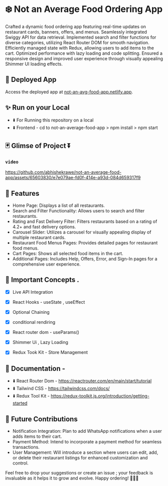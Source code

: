 
# ❄️ Not an Average Food Ordering App

Crafted a dynamic food ordering app featuring real-time updates on restaurant cards, banners, offers, and menus. Seamlessly integrated Swiggy API for data retrieval. Implemented search and filter functions for diverse categories, utilizing React Router DOM for smooth navigation. Efficiently managed state with Redux, allowing users to add items to the cart. Optimized performance with lazy loading and code splitting. Ensured a responsive design and improved user experience through visually appealing Shimmer UI loading effects.

## 🚀 Deployed App
Access the deployed app at [not-an-avg-food-app.netlify.app](https://not-an-avg-food-app.netlify.app/).


## ✨ Run on your Local
- ⬇️ For Running this repository on a local 
- ⬇️ Frontend - cd to not-an-average-food-app  > npm install > npm start
 


## 🃏 Glimse of Project ⏬

### `video ` 


https://github.com/abhishekrawe/not-an-average-food-app/assets/65603830/e7e079ae-fd0f-414e-a93d-084d659317f9




## 🎉 Features
- Home Page: Displays a list of all restaurants.
- Search and Filter Functionality: Allows users to search and filter restaurants.
- Rating and Fast Delivery Filter: Filters restaurants based on a rating of 4.2+ and fast delivery options.
- Carousel Slider: Utilizes a carousel for visually appealing display of multiple restaurant cards.
- Restaurant Food Menus Pages: Provides detailed pages for restaurant food menus.
- Cart Pages: Shows all selected food items in the cart.
- Additional Pages: Includes Help, Offers, Error, and Sign-In pages for a comprehensive user experience.

## 💜 Important Concepts .
- [x] Live API Integration
- [x] React Hooks -  useState , useEffect
- [x] Optional Chaining
- [x] conditional rendiring
- [x] React router dom - useParams()
- [x] Shimmer Ui , Lazy Loading
- [x] Redux Took Kit - Store Management 


## 📃 Documentation - 
- ⬇️ React Router Dom  - https://reactrouter.com/en/main/start/tutorial 
- ⬇️ Tailwind CSS - https://tailwindcss.com/docs/
- ⬇️ Redux Tool Kit - https://redux-toolkit.js.org/introduction/getting-started


## 🔮 Future Contributions
- Notification Integration: Plan to add WhatsApp notifications when a user adds items to their cart.
- Payment Method: Intend to incorporate a payment method for seamless transactions.
- User Management: Will introduce a section where users can edit, add, or delete their restaurant listings for enhanced customization and control.
  
Feel free to drop your suggestions or create an issue ; your feedback is invaluable as it helps it to grow and evolve. Happy ordering! 🍔🥗🍰


